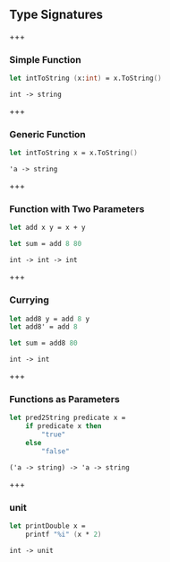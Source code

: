 ## Type Signatures

+++

### Simple Function

```FSharp
let intToString (x:int) = x.ToString()
```

`int -> string`

+++

### Generic Function

```FSharp
let intToString x = x.ToString()
```

`'a -> string`

+++

### Function with Two Parameters

```FSharp
let add x y = x + y

let sum = add 8 80
```

`int -> int -> int`

+++

### Currying

```FSharp
let add8 y = add 8 y
let add8' = add 8

let sum = add8 80
```

`int -> int`

+++

### Functions as Parameters

```FSharp
let pred2String predicate x =
    if predicate x then
        "true"
    else
        "false"
```

`('a -> string) -> 'a -> string`

+++

### unit

```FSharp
let printDouble x =
    printf "%i" (x * 2)
```

`int -> unit`